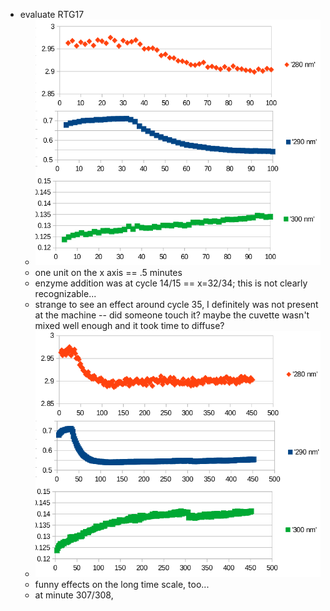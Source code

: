 - evaluate RTG17
	- ![image.png](../assets/image_1739246481687_0.png)
	- one unit on the x axis == .5 minutes
	- enzyme addition was at cycle 14/15 == x=32/34; this is not clearly recognizable...
	- strange to see an effect around cycle 35, I definitely was not present at the machine -- did someone touch it? maybe the cuvette wasn't mixed well enough and it took time to diffuse?
	- ![image.png](../assets/image_1739246837129_0.png)
	- funny effects on the long time scale, too...
	- at minute 307/308,